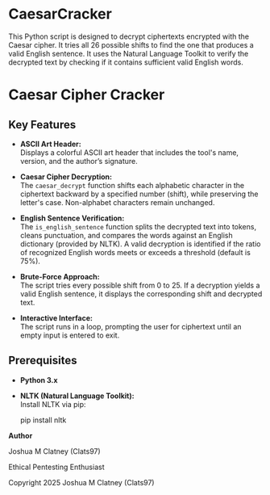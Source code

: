 # CaesarCracker
This Python script is designed to decrypt ciphertexts encrypted with the Caesar cipher. It tries all 26 possible shifts to find the one that produces a valid English sentence. It uses the Natural Language Toolkit to verify the decrypted text by checking if it contains sufficient valid English words.

# Caesar Cipher Cracker

## Key Features

- **ASCII Art Header:**  
  Displays a colorful ASCII art header that includes the tool's name, version, and the author’s signature.

- **Caesar Cipher Decryption:**  
  The `caesar_decrypt` function shifts each alphabetic character in the ciphertext backward by a specified number (shift), while preserving the letter's case. Non-alphabet characters remain unchanged.

- **English Sentence Verification:**  
  The `is_english_sentence` function splits the decrypted text into tokens, cleans punctuation, and compares the words against an English dictionary (provided by NLTK). A valid decryption is identified if the ratio of recognized English words meets or exceeds a threshold (default is 75%).

- **Brute-Force Approach:**  
  The script tries every possible shift from 0 to 25. If a decryption yields a valid English sentence, it displays the corresponding shift and decrypted text.

- **Interactive Interface:**  
  The script runs in a loop, prompting the user for ciphertext until an empty input is entered to exit.

## Prerequisites

- **Python 3.x**

- **NLTK (Natural Language Toolkit):**  
  Install NLTK via pip:
  
  pip install nltk

**Author**

Joshua M Clatney (Clats97)

Ethical Pentesting Enthusiast

Copyright 2025 Joshua M Clatney (Clats97)

